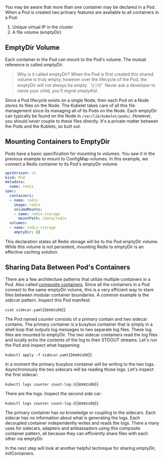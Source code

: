 You may be aware that more than one container may be declared in a Pod. When a Pod is created two primary features are available to all containers in a Pod:

1. Unique virtual IP in the cluster
2. A file volume (emptyDir)

## EmptyDir Volume

Each container in the Pod can mount to the Pod's volume. The mutual reference is called _emptyDir_.

> Why is it called emptyDir? When the Pod is first created this shared volume is truly empty, however over the lifecycle of the Pod, the emptyDir will not always be empty. ¯\\_(ツ)_/¯ Never ask a developer to name your child, you'll regret _emptyKid_.

Since a Pod lifecycle exists on a single Node, then each Pod on a Node stores its files on the Node. The Kubelet takes care of all this file management since its managing all of its Pods on the Node. Each emptyDir can typically be found on the Node in `/var/lib/kubelet/pods/`. However, you should _never_ couple to these files directly. It's a private matter between the Pods and the Kublets, so butt out.

## Mounting Containers to EmptyDir

Pods have a basic specification for mounting to volumes. You saw it in the previous example to mount to ConfigMap volumes. In this example, we connect a Redis container to its Pod's emptyDir volume.

```yaml
apiVersion: v1
kind: Pod
metadata:
  name: redis
spec:
  containers:
  - name: redis
    image: redis
    volumeMounts:
    - name: redis-storage
      mountPath: /data/redis
  volumes:
  - name: redis-storage
    emptyDir: {}
```

This declaration states all Redis storage will be to the Pod emptyDir volume. While this volume is not persistent, mounting Redis to emptyDir is an effective caching solution.

## Sharing Data Between Pod's Containers

There are a few architecture patterns that utilize multiple containers in a Pod. Also called [composite containers](https://kubernetes.io/blog/2015/06/the-distributed-system-toolkit-patterns/). Since all the containers in a Pod connect to the same emptyDir volume, this is a very efficient way to stare files between modular container boundaries. A common example is the _sidecar_ pattern. Inspect this Pod manifest:

`ccat sidecar.yaml`{{execute}}

The Pod named _counter_ consists of a primary contain and two sidecar contains. The primary container is a busybox container that is simply in a shell loop that outputs log messages to two separate log files. These log files are mounted to emptyDir. The two sidecar containers read the log files and locally echo the contents of the log to their STDOUT streams. Let's run the Pod and inspect what happening:

`kubectl apply -f sidecar.yaml`{{execute}}

In a moment the primary busybox container will be writing to the two logs. Asynchronously the two sidecars will be reading those logs. Let's inspect the first sidecar:

`kubectl logs counter count-log-1`{{execute}}

There are the logs. Inspect the second side car:

`kubectl logs counter count-log-2`{{execute}}

The primary container has no knowledge or coupling to the sidecars. Each sidecar has no information about what is generating the logs. Each decoupled container independently writes and reads the logs. There a many uses for sidecars, adapters and ambassadors using this composite container pattern, all because they can efficiently share files with each other via emptyDir.

In the next step will look at another helpful technique for sharing emptyDir, initContainers.
